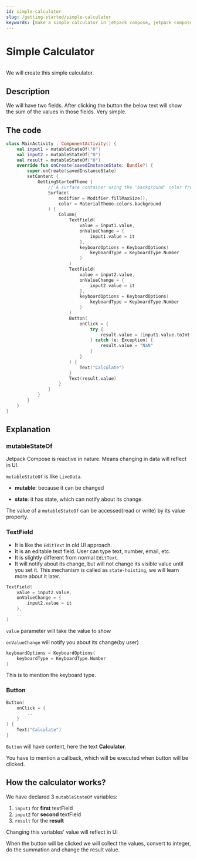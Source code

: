 ```yaml
---
id: simple-calculator
slug: /getting-started/simple-calculator
keywords: [make a simple calculator in jetpack compose, jetpack compose simple calculator]
---
```


# Simple Calculator

<Image src="/img/simple-calculator-ui.png" alt=""/>

We will create this simple calculator.

## Description

We will have two fields. After clicking the button the below text will show the sum of the values in those fields. Very simple.

## The code

```kotlin
class MainActivity : ComponentActivity() {
    val input1 = mutableStateOf("0")
    val input2 = mutableStateOf("0")
    val result = mutableStateOf("0")
    override fun onCreate(savedInstanceState: Bundle?) {
        super.onCreate(savedInstanceState)
        setContent {
            GettingStartedTheme {
                // A surface container using the 'background' color from the theme
                Surface(
                    modifier = Modifier.fillMaxSize(),
                    color = MaterialTheme.colors.background
                ) {
                    Column{
                        TextField(
                            value = input1.value,
                            onValueChange = {
                                input1.value = it
                            },
                            keyboardOptions = KeyboardOptions(
                                keyboardType = KeyboardType.Number
                            )
                        )
                        TextField(
                            value = input2.value,
                            onValueChange = {
                                input2.value = it
                            },
                            keyboardOptions = KeyboardOptions(
                                keyboardType = KeyboardType.Number
                            )
                        )
                        Button(
                            onClick = {
                                try {
                                    result.value = (input1.value.toInt() + input2.value.toInt()).toString()
                                } catch (e: Exception) {
                                    result.value = "NaN"
                                }
                            }
                        ) {
                            Text("Calculate")
                        }
                        Text(result.value)
                    }
                }
            }
        }
    }
}
```

## Explanation

### mutableStateOf

Jetpack Compose is reactive in nature. Means changing in data will reflect in UI.

`mutableStateOf` is like `LiveData`.

* **mutable**: because it can be changed

* **state**: it has state, which can notify about its change.

The value of a `mutableStateOf` can be accessed(read or write) by its value property.

### TextField

* It is like the `EditText` in old UI approach.
* It is an editable text field. User can type text, number, email, etc.
* It is slightly different from normal `EditText`.
* It will notify about its change, but will not change its visible value until you set it. This mechanism is called as `state-hoisting`, we will learn more about it later.

```kotlin
TextField(
    value = input2.value,
    onValueChange = {
        input2.value = it
    },
    ..
)
```

`value` parameter will take the value to show

`onValueChange` will notify you about its change(by user)

```kotlin
keyboardOptions = KeyboardOptions(
    keyboardType = KeyboardType.Number
)
```

This is to mention the keyboard type.

### Button

```kotlin
Button(
    onClick = {
        ..
    }
) {
    Text("Calculate")
}
```

`Button` will have content, here the text **Calculator**.

You have to mention a callback, which will be executed when button will be clicked.

## How the calculator works?

We have declared 3 `mutableStateOf` variables:

1. `input1` for **first** textField
2. `input2` for **second** textField
3. `result` for the **result**

Changing this variables' value will reflect in UI

When the button will be clicked we will collect the values, convert to integer, do the summation and change the result value.
